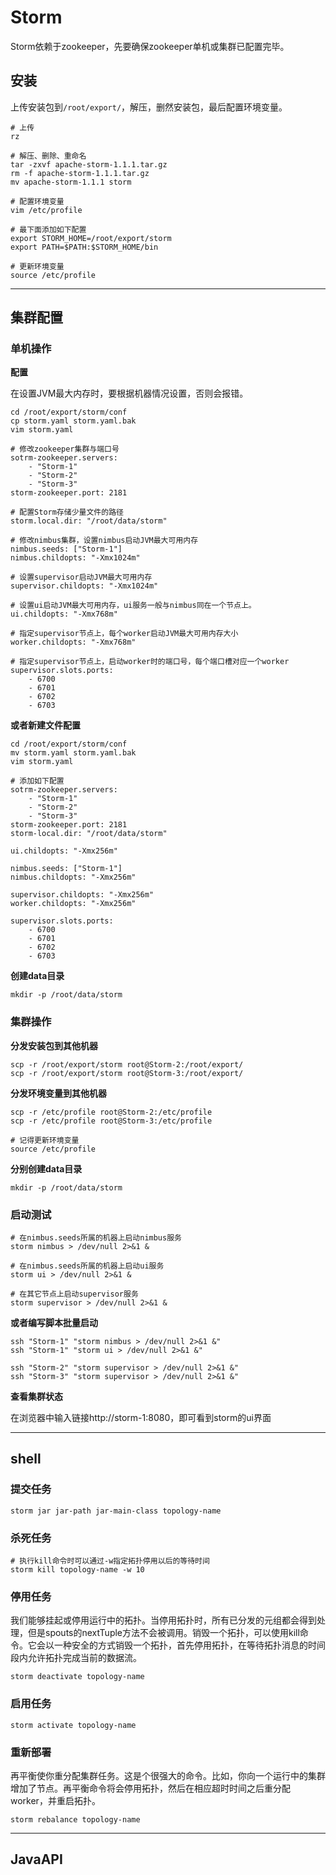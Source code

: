 # Storm

Storm依赖于zookeeper，先要确保zookeeper单机或集群已配置完毕。

## 安装

上传安装包到`/root/export/`，解压，删然安装包，最后配置环境变量。

```shell
# 上传
rz

# 解压、删除、重命名
tar -zxvf apache-storm-1.1.1.tar.gz
rm -f apache-storm-1.1.1.tar.gz
mv apache-storm-1.1.1 storm

# 配置环境变量
vim /etc/profile

# 最下面添加如下配置
export STORM_HOME=/root/export/storm
export PATH=$PATH:$STORM_HOME/bin

# 更新环境变量
source /etc/profile
```

- - - - - - - - - - - - - - - - - - - - - - - - - - - - -

## 集群配置

### 单机操作

**配置**

在设置JVM最大内存时，要根据机器情况设置，否则会报错。

```shell
cd /root/export/storm/conf
cp storm.yaml storm.yaml.bak
vim storm.yaml

# 修改zookeeper集群与端口号
sotrm-zookeeper.servers:
    - "Storm-1"
    - "Storm-2"
    - "Storm-3"
storm-zookeeper.port: 2181

# 配置Storm存储少量文件的路径
storm.local.dir: "/root/data/storm"

# 修改nimbus集群，设置nimbus启动JVM最大可用内存
nimbus.seeds: ["Storm-1"]
nimbus.childopts: "-Xmx1024m"

# 设置supervisor启动JVM最大可用内存
supervisor.childopts: "-Xmx1024m"

# 设置ui启动JVM最大可用内存，ui服务一般与nimbus同在一个节点上。
ui.childopts: "-Xmx768m"

# 指定supervisor节点上，每个worker启动JVM最大可用内存大小
worker.childopts: "-Xmx768m"

# 指定supervisor节点上，启动worker时的端口号，每个端口槽对应一个worker
supervisor.slots.ports:
    - 6700
    - 6701
    - 6702
    - 6703
```

**或者新建文件配置**

```shell
cd /root/export/storm/conf
mv storm.yaml storm.yaml.bak
vim storm.yaml

# 添加如下配置
sotrm-zookeeper.servers:
    - "Storm-1"
    - "Storm-2"
    - "Storm-3"
storm-zookeeper.port: 2181
storm-local.dir: "/root/data/storm"

ui.childopts: "-Xmx256m"

nimbus.seeds: ["Storm-1"]
nimbus.childopts: "-Xmx256m"

supervisor.childopts: "-Xmx256m"
worker.childopts: "-Xmx256m"

supervisor.slots.ports:
    - 6700
    - 6701
    - 6702
    - 6703
```

**创建data目录**

```shell
mkdir -p /root/data/storm
```

### 集群操作

**分发安装包到其他机器**

```shell
scp -r /root/export/storm root@Storm-2:/root/export/
scp -r /root/export/storm root@Storm-3:/root/export/
```

**分发环境变量到其他机器**

```shell
scp -r /etc/profile root@Storm-2:/etc/profile
scp -r /etc/profile root@Storm-3:/etc/profile

# 记得更新环境变量
source /etc/profile
```

**分别创建data目录**

```shell
mkdir -p /root/data/storm
```

### 启动测试

```shell
# 在nimbus.seeds所属的机器上启动nimbus服务
storm nimbus > /dev/null 2>&1 &

# 在nimbus.seeds所属的机器上启动ui服务
storm ui > /dev/null 2>&1 &

# 在其它节点上启动supervisor服务
storm supervisor > /dev/null 2>&1 &
```

**或者编写脚本批量启动**

```shell
ssh "Storm-1" "storm nimbus > /dev/null 2>&1 &"
ssh "Storm-1" "storm ui > /dev/null 2>&1 &"

ssh "Storm-2" "storm supervisor > /dev/null 2>&1 &"
ssh "Storm-3" "storm supervisor > /dev/null 2>&1 &"
```

**查看集群状态**

在浏览器中输入链接http://storm-1:8080，即可看到storm的ui界面

- - - - - - - - - - - - - - - - - - - - - - - - - - - - -

## shell

### 提交任务

```shell
storm jar jar-path jar-main-class topology-name
```

### 杀死任务

```shell
# 执行kill命令时可以通过-w指定拓扑停用以后的等待时间
storm kill topology-name -w 10
```

### 停用任务

我们能够挂起或停用运行中的拓扑。当停用拓扑时，所有已分发的元组都会得到处理，但是spouts的nextTuple方法不会被调用。销毁一个拓扑，可以使用kill命令。它会以一种安全的方式销毁一个拓扑，首先停用拓扑，在等待拓扑消息的时间段内允许拓扑完成当前的数据流。

```shell
storm deactivate topology-name
```

### 启用任务

```shell
storm activate topology-name
```

### 重新部署

再平衡使你重分配集群任务。这是个很强大的命令。比如，你向一个运行中的集群增加了节点。再平衡命令将会停用拓扑，然后在相应超时时间之后重分配worker，并重启拓扑。

```shell
storm rebalance topology-name
```

- - - - - - - - - - - - - - - - - - - - - - - - - - - - -

## JavaAPI
